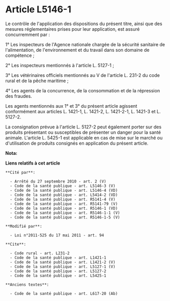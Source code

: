 # Article L5146-1

Le contrôle de l'application des dispositions du présent titre, ainsi que des mesures réglementaires prises pour leur
application, est assuré concurremment par : 

1° Les inspecteurs de l'Agence nationale chargée de la sécurité sanitaire de l'alimentation, de l'environnement et du travail
dans son domaine de compétence ; 

2° Les inspecteurs mentionnés à l'article L. 5127-1 ; 

3° Les vétérinaires officiels mentionnés au V de l'article L. 231-2 du code rural et de la pêche maritime ; 

4° Les agents de la concurrence, de la consommation et de la répression des fraudes. 

Les agents mentionnés aux 1° et 3° du présent article agissent conformément aux articles L. 1421-1, L. 1421-2, L. 1421-2-1,
L. 1421-3 et L. 5127-2. 

La consignation prévue à l'article L. 5127-2 peut également porter sur des produits présentant ou susceptibles de présenter
un danger pour la santé animale. L'article L. 5425-1 est applicable en cas de mise sur le marché ou d'utilisation de produits
consignés en application du présent article.

**Nota:**



**Liens relatifs à cet article**

	**Cité par**:

	  - Arrêté du 27 septembre 2010 - art. 2 (V)
	  - Code de la santé publique - art. L5146-3 (V)
	  - Code de la santé publique - art. L5146-4 (VD)
	  - Code de la santé publique - art. L5414-2 (VD)
	  - Code de la santé publique - art. R5141-4 (V)
	  - Code de la santé publique - art. R5141-79 (V)
	  - Code de la santé publique - art. R5146-1 (VD)
	  - Code de la santé publique - art. R5146-1-1 (V)
	  - Code de la santé publique - art. R5146-1-5 (V)

	**Modifié par**:

	  - Loi n°2011-525 du 17 mai 2011 - art. 94

	**Cite**:

	  - Code rural - art. L231-2
	  - Code de la santé publique - art. L1421-1
	  - Code de la santé publique - art. L1421-2 (V)
	  - Code de la santé publique - art. L5127-1 (V)
	  - Code de la santé publique - art. L5127-2
	  - Code de la santé publique - art. L5425-1

	**Anciens textes**:

	  - Code de la santé publique - art. L617-20 (Ab)

